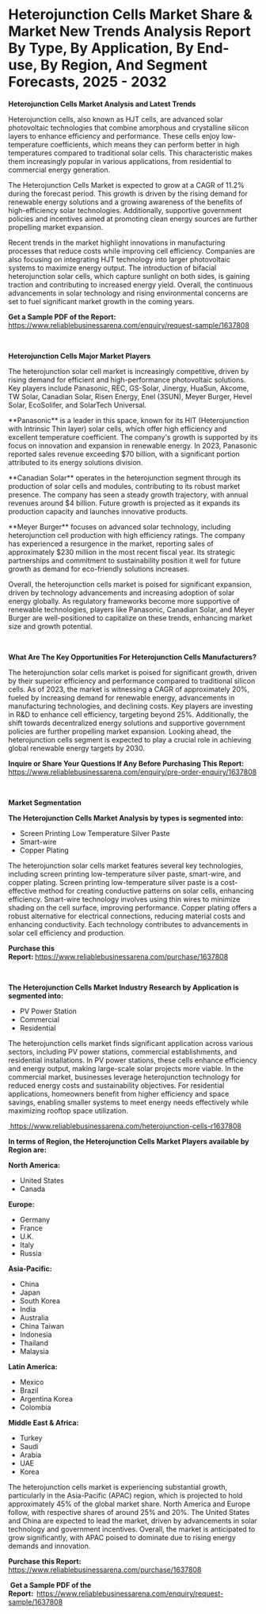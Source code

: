 <p><h1>Heterojunction Cells Market Share & Market New Trends Analysis Report By Type, By Application, By End-use, By Region, And Segment Forecasts, 2025 - 2032</h1></p><p><strong>Heterojunction Cells Market Analysis and Latest Trends</strong></p>
<p><p>Heterojunction cells, also known as HJT cells, are advanced solar photovoltaic technologies that combine amorphous and crystalline silicon layers to enhance efficiency and performance. These cells enjoy low-temperature coefficients, which means they can perform better in high temperatures compared to traditional solar cells. This characteristic makes them increasingly popular in various applications, from residential to commercial energy generation.</p><p>The Heterojunction Cells Market is expected to grow at a CAGR of 11.2% during the forecast period. This growth is driven by the rising demand for renewable energy solutions and a growing awareness of the benefits of high-efficiency solar technologies. Additionally, supportive government policies and incentives aimed at promoting clean energy sources are further propelling market expansion.</p><p>Recent trends in the market highlight innovations in manufacturing processes that reduce costs while improving cell efficiency. Companies are also focusing on integrating HJT technology into larger photovoltaic systems to maximize energy output. The introduction of bifacial heterojunction solar cells, which capture sunlight on both sides, is gaining traction and contributing to increased energy yield. Overall, the continuous advancements in solar technology and rising environmental concerns are set to fuel significant market growth in the coming years.</p></p>
<p><strong>Get a Sample PDF of the Report:&nbsp;</strong> <a href="https://www.reliablebusinessarena.com/enquiry/request-sample/1637808?utm_campaign=3315&utm_medium=2&utm_source=Github&utm_content=ia&utm_term=18042025&utm_id=heterojunction-cells">https://www.reliablebusinessarena.com/enquiry/request-sample/1637808</a></p>
<p>&nbsp;</p>
<p><strong>Heterojunction Cells Major Market Players</strong></p>
<p><p>The heterojunction solar cell market is increasingly competitive, driven by rising demand for efficient and high-performance photovoltaic solutions. Key players include Panasonic, REC, GS-Solar, Jinergy, HuaSun, Akcome, TW Solar, Canadian Solar, Risen Energy, Enel (3SUN), Meyer Burger, Hevel Solar, EcoSolifer, and SolarTech Universal.</p><p>**Panasonic** is a leader in this space, known for its HIT (Heterojunction with Intrinsic Thin layer) solar cells, which offer high efficiency and excellent temperature coefficient. The company's growth is supported by its focus on innovation and expansion in renewable energy. In 2023, Panasonic reported sales revenue exceeding $70 billion, with a significant portion attributed to its energy solutions division.</p><p>**Canadian Solar** operates in the heterojunction segment through its production of solar cells and modules, contributing to its robust market presence. The company has seen a steady growth trajectory, with annual revenues around $4 billion. Future growth is projected as it expands its production capacity and launches innovative products.</p><p>**Meyer Burger** focuses on advanced solar technology, including heterojunction cell production with high efficiency ratings. The company has experienced a resurgence in the market, reporting sales of approximately $230 million in the most recent fiscal year. Its strategic partnerships and commitment to sustainability position it well for future growth as demand for eco-friendly solutions increases.</p><p>Overall, the heterojunction cells market is poised for significant expansion, driven by technology advancements and increasing adoption of solar energy globally. As regulatory frameworks become more supportive of renewable technologies, players like Panasonic, Canadian Solar, and Meyer Burger are well-positioned to capitalize on these trends, enhancing market size and growth potential.</p></p>
<p>&nbsp;</p>
<p><strong>What Are The Key Opportunities For Heterojunction Cells Manufacturers?</strong></p>
<p><p>The heterojunction solar cells market is poised for significant growth, driven by their superior efficiency and performance compared to traditional silicon cells. As of 2023, the market is witnessing a CAGR of approximately 20%, fueled by increasing demand for renewable energy, advancements in manufacturing technologies, and declining costs. Key players are investing in R&D to enhance cell efficiency, targeting beyond 25%. Additionally, the shift towards decentralized energy solutions and supportive government policies are further propelling market expansion. Looking ahead, the heterojunction cells segment is expected to play a crucial role in achieving global renewable energy targets by 2030.</p></p>
<p><strong>Inquire or Share Your Questions If Any Before Purchasing This Report:</strong> <a href="https://www.reliablebusinessarena.com/enquiry/pre-order-enquiry/1637808?utm_campaign=3315&utm_medium=2&utm_source=Github&utm_content=ia&utm_term=18042025&utm_id=heterojunction-cells">https://www.reliablebusinessarena.com/enquiry/pre-order-enquiry/1637808</a></p>
<p>&nbsp;</p>
<p><strong>Market Segmentation</strong></p>
<p><strong>The Heterojunction Cells Market Analysis by types is segmented into:</strong></p>
<p><ul><li>Screen Printing Low Temperature Silver Paste</li><li>Smart-wire</li><li>Copper Plating</li></ul></p>
<p><p>The heterojunction solar cells market features several key technologies, including screen printing low-temperature silver paste, smart-wire, and copper plating. Screen printing low-temperature silver paste is a cost-effective method for creating conductive patterns on solar cells, enhancing efficiency. Smart-wire technology involves using thin wires to minimize shading on the cell surface, improving performance. Copper plating offers a robust alternative for electrical connections, reducing material costs and enhancing conductivity. Each technology contributes to advancements in solar cell efficiency and production.</p></p>
<p><strong>Purchase this Report:&nbsp;</strong><a href="https://www.reliablebusinessarena.com/purchase/1637808?utm_campaign=3315&utm_medium=2&utm_source=Github&utm_content=ia&utm_term=18042025&utm_id=heterojunction-cells">https://www.reliablebusinessarena.com/purchase/1637808</a></p>
<p>&nbsp;</p>
<p><strong>The Heterojunction Cells Market Industry Research by Application is segmented into:</strong></p>
<p><ul><li>PV Power Station</li><li>Commercial</li><li>Residential</li></ul></p>
<p><p>The heterojunction cells market finds significant application across various sectors, including PV power stations, commercial establishments, and residential installations. In PV power stations, these cells enhance efficiency and energy output, making large-scale solar projects more viable. In the commercial market, businesses leverage heterojunction technology for reduced energy costs and sustainability objectives. For residential applications, homeowners benefit from higher efficiency and space savings, enabling smaller systems to meet energy needs effectively while maximizing rooftop space utilization.</p></p>
<p><a href="https://www.reliablebusinessarena.com/heterojunction-cells-r1637808?utm_campaign=3315&utm_medium=2&utm_source=Github&utm_content=ia&utm_term=18042025&utm_id=heterojunction-cells">&nbsp;https://www.reliablebusinessarena.com/heterojunction-cells-r1637808</a></p>
<p><strong>In terms of Region, the Heterojunction Cells Market Players available by Region are:</strong></p>
<p>
    <p> <strong> North America: </strong>
        <ul>
            <li>United States</li>
            <li>Canada</li>
        </ul>
        </p> 
    <p> <strong> Europe: </strong>
        <ul>
            <li>Germany</li>
            <li>France</li>
            <li>U.K.</li>
            <li>Italy</li>
            <li>Russia</li>
        </ul>
        </p> 
    <p> <strong> Asia-Pacific: </strong>
        <ul>
            <li>China</li>
            <li>Japan</li>
            <li>South Korea</li>
            <li>India</li>
            <li>Australia</li>
            <li>China Taiwan</li>
            <li>Indonesia</li>
            <li>Thailand</li>
            <li>Malaysia</li>
        </ul>
        </p> 
    <p> <strong> Latin America: </strong>
        <ul>
            <li>Mexico</li>
            <li>Brazil</li>
            <li>Argentina Korea</li>
            <li>Colombia</li>
        </ul>
        </p> 
    <p> <strong> Middle East & Africa: </strong>
        <ul>
            <li>Turkey</li>
            <li>Saudi</li>
            <li>Arabia</li>
            <li>UAE</li>
            <li>Korea</li>
        </ul>
    </p>
    </p>
<p><p>The heterojunction cells market is experiencing substantial growth, particularly in the Asia-Pacific (APAC) region, which is projected to hold approximately 45% of the global market share. North America and Europe follow, with respective shares of around 25% and 20%. The United States and China are expected to lead the market, driven by advancements in solar technology and government incentives. Overall, the market is anticipated to grow significantly, with APAC poised to dominate due to rising energy demands and innovation.</p></p>
<p><strong>Purchase this Report: </strong><a href="https://www.reliablebusinessarena.com/purchase/1637808?utm_campaign=3315&utm_medium=2&utm_source=Github&utm_content=ia&utm_term=18042025&utm_id=heterojunction-cells">https://www.reliablebusinessarena.com/purchase/1637808</a></p>
<p>&nbsp;<strong>Get a Sample PDF of the Report:&nbsp;&nbsp;</strong><a href="https://www.reliablebusinessarena.com/enquiry/request-sample/1637808?utm_campaign=3315&utm_medium=2&utm_source=Github&utm_content=ia&utm_term=18042025&utm_id=heterojunction-cells">https://www.reliablebusinessarena.com/enquiry/request-sample/1637808</a></p>
<p><strong></strong></p>
<p><p></p><p></p><p></p></p>